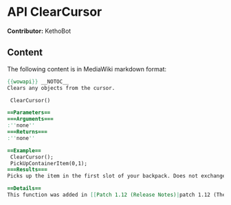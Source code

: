# API ClearCursor

**Contributor:** KethoBot

## Content

The following content is in MediaWiki markdown format:

```mediawiki
{{wowapi}} __NOTOC__
Clears any objects from the cursor.

 ClearCursor()

==Parameters==
===Arguments===
:''none''
===Returns===
:''none''

==Example==
 ClearCursor();
 PickUpContainerItem(0,1);
===Results===
Picks up the item in the first slot of your backpack. Does not exchange items in bags/inventory, does not attempt to enchant or cast spells on the item.

==Details==
This function was added in [[Patch 1.12 (Release Notes)|patch 1.12 (The Drums of War)]].
```